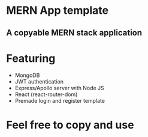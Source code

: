 # MERN App template

## A copyable MERN stack application 

# Featuring

- MongoDB
- JWT authentication
- Express/Apollo server with Node JS
- React (react-router-dom)
- Premade login and register template

# Feel free to copy and use
